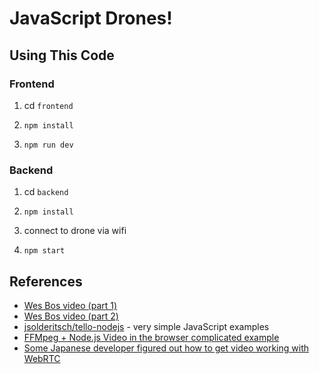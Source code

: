 # JavaScript Drones!



## Using This Code



### Frontend



1. cd `frontend`

1. `npm install`

1. `npm run dev`




### Backend


1. cd `backend`

1. `npm install`

1. connect to drone via wifi

1. `npm start`

## References

* [Wes Bos video (part 1)](https://youtu.be/JzFvGf7Ywkk)
* [Wes Bos video (part 2)](https://youtu.be/ozMwRq-IT2w)
* [jsolderitsch/tello-nodejs](https://github.com/jsolderitsch/tello-nodejs) - very simple JavaScript examples
* [FFMpeg + Node.js Video in the browser complicated example](https://github.com/SovGVD/nodetello/)
* [Some Japanese developer figured out how to get video working with WebRTC](https://qiita.com/a-baba/items/d728d580f89473c5fd18)
